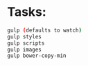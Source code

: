 # Tasks:
```sh
gulp (defaults to watch)
gulp styles
gulp scripts
gulp images
gulp bower-copy-min
```
